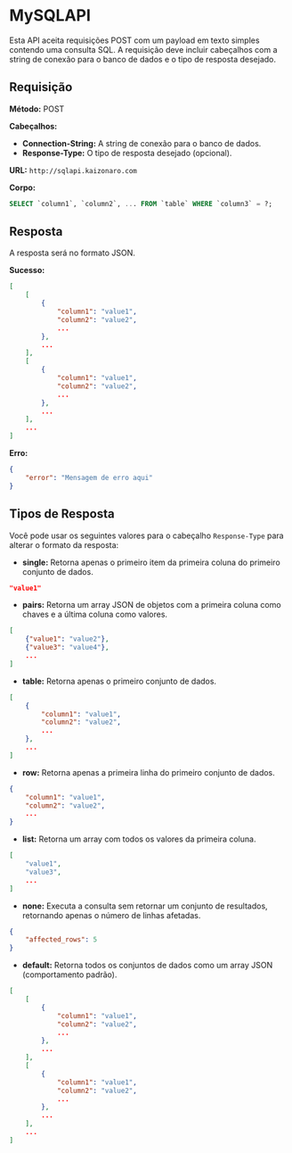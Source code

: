 # MySQLAPI

Esta API aceita requisições POST com um payload em texto simples contendo uma consulta SQL. A requisição deve incluir cabeçalhos com a string de conexão para o banco de dados e o tipo de resposta desejado.

## Requisição

**Método:** POST

**Cabeçalhos:**
- **Connection-String:** A string de conexão para o banco de dados.
- **Response-Type:** O tipo de resposta desejado (opcional).

**URL:** `http://sqlapi.kaizonaro.com`

**Corpo:**
```sql
SELECT `column1`, `column2`, ... FROM `table` WHERE `column3` = ?;
```

## Resposta

A resposta será no formato JSON.

**Sucesso:**
```json
[
    [
        {
            "column1": "value1",
            "column2": "value2",
            ...
        },
        ...
    ],
    [
        {
            "column1": "value1",
            "column2": "value2",
            ...
        },
        ...
    ],
    ...
]
```

**Erro:**
```json
{
    "error": "Mensagem de erro aqui"
}
```

## Tipos de Resposta

Você pode usar os seguintes valores para o cabeçalho `Response-Type` para alterar o formato da resposta:

- **single:** Retorna apenas o primeiro item da primeira coluna do primeiro conjunto de dados.
```json
"value1"
```

- **pairs:** Retorna um array JSON de objetos com a primeira coluna como chaves e a última coluna como valores.
```json
[
    {"value1": "value2"},
    {"value3": "value4"},
    ...
]
```

- **table:** Retorna apenas o primeiro conjunto de dados.
```json
[
    {
        "column1": "value1",
        "column2": "value2",
        ...
    },
    ...
]
```

- **row:** Retorna apenas a primeira linha do primeiro conjunto de dados.
```json
{
    "column1": "value1",
    "column2": "value2",
    ...
}
```

- **list:** Retorna um array com todos os valores da primeira coluna.
```json
[
    "value1",
    "value3",
    ...
]
```

- **none:** Executa a consulta sem retornar um conjunto de resultados, retornando apenas o número de linhas afetadas.
```json
{
    "affected_rows": 5
}
```

- **default:** Retorna todos os conjuntos de dados como um array JSON (comportamento padrão).
```json
[
    [
        {
            "column1": "value1",
            "column2": "value2",
            ...
        },
        ...
    ],
    [
        {
            "column1": "value1",
            "column2": "value2",
            ...
        },
        ...
    ],
    ...
]
```
